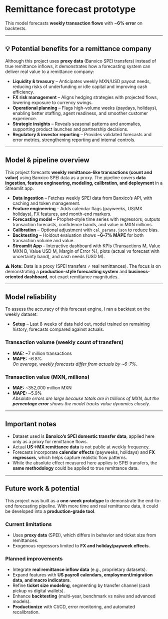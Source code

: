 
# Remittance forecast prototype

This model forecasts **weekly transaction flows** with ~**6% error** on backtests.

---

## 💡 Potential benefits for a remittance company

Although this project uses **proxy data** (Banxico SPEI transfers) instead of true remittance inflows, it demonstrates how a forecasting system can deliver real value to a remittance company:

- **Liquidity & treasury** – Anticipates weekly MXN/USD payout needs, reducing risks of underfunding or idle capital and improving cash efficiency.  
- **FX risk management** – Aligns hedging strategies with projected flows, lowering exposure to currency swings.  
- **Operational planning** – Flags high-volume weeks (paydays, holidays), enabling better staffing, agent readiness, and smoother customer experience.  
- **Strategic insights** – Reveals seasonal patterns and anomalies, supporting product launches and partnership decisions.  
- **Regulatory & investor reporting** – Provides validated forecasts and error metrics, strengthening reporting and internal controls.  

---

## Model & pipeline overview

This project forecasts **weekly remittance-like transactions (count and value)** using Banxico SPEI data as a proxy. The pipeline covers **data ingestion, feature engineering, modeling, calibration, and deployment** in a Streamlit app.

- **Data ingestion** – Fetches weekly SPEI data from Banxico’s API, with caching and token management.  
- **Feature engineering** – Adds calendar flags (payweeks, US/MX holidays), FX features, and month-end markers.  
- **Forecasting model** – Prophet-style time series with regressors; outputs transaction forecasts, confidence bands, and value in MXN millions.  
- **Calibration** – Optional adjustment with `cal_params.json` to reduce bias.  
- **Backtesting** – Holdout evaluation shows ~**6–7% MAPE** for both transaction volume and value.  
- **Streamlit App** – Interactive dashboard with KPIs (Transactions M, Value MXN B, Value USD M, Margin of Error %), plots (actual vs forecast with uncertainty band), and cash needs (USD M).  

⚠️ **Note:** Data is a proxy (SPEI transfers ≠ real remittances). The focus is on demonstrating a **production-style forecasting system** and **business-oriented dashboard**, not exact remittance magnitudes.

---

## Model reliability

To assess the accuracy of this forecast engine, I ran a backtest on the weekly dataset:

- **Setup** – Last 8 weeks of data held out, model trained on remaining history, forecasts compared against actuals.

### Transaction volume (weekly count of transfers)
- **MAE:** ~7 million transactions  
- **MAPE:** ~6.8%  
  *On average, weekly forecasts differ from actuals by ~6–7%.*

  

### Transaction value (MXN, millions)
- **MAE:** ~352,000 million MXN  
- **MAPE:** ~5.9%  
  *Absolute errors are large because totals are in trillions of MXN, but the **percentage error** shows the model tracks value dynamics closely.*

---

## Important notes

- Dataset used is **Banxico’s SPEI domestic transfer data**, applied here only as a proxy for remittance flows.  
- Actual **US→MX remittance data** is not public at weekly frequency.  
- Forecasts incorporate **calendar effects** (payweeks, holidays) and **FX regressors**, which helps capture realistic flow patterns.  
- While the absolute effect measured here applies to SPEI transfers, the **same methodology** could be applied to true remittance data.  

---

## Future work & potential

This project was built as a **one-week prototype** to demonstrate the end-to-end forecasting pipeline. With more time and real remittance data, it could be developed into a **production-grade tool**.

### Current limitations
- Uses **proxy data** (SPEI), which differs in behavior and ticket size from remittances.  
- Exogenous regressors limited to **FX and holiday/payweek effects**.  

### Planned improvements
- Integrate **real remittance inflow data** (e.g., proprietary datasets).  
- Expand features with **US payroll calendars, employment/migration data, and macro indicators**.  
- Refine **ticket size modeling**, segmenting by transfer channel (cash pickup vs digital wallets).  
- Enhance **backtesting** (multi-year, benchmark vs naïve and advanced models).  
- **Productionize** with CI/CD, error monitoring, and automated recalibration.  
